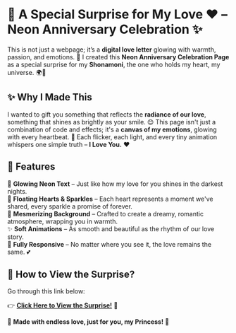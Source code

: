 # 🎉 A Special Surprise for My Love ❤️ – Neon Anniversary Celebration ✨  

This is not just a webpage; it’s a **digital love letter** glowing with warmth, passion, and emotions. 💖 I created this **Neon Anniversary Celebration Page** as a special surprise for my **Shonamoni**, the one who holds my heart, my universe. 🌍💑  

## ✨ Why I Made This  
I wanted to gift you something that reflects the **radiance of our love**, something that shines as brightly as your smile. 😊 This page isn't just a combination of code and effects; it's a **canvas of my emotions**, glowing with every heartbeat. 💞 Each flicker, each light, and every tiny animation whispers one simple truth – **I Love You.** ❤️  

## 💝 Features  
🌟 **Glowing Neon Text** – Just like how my love for you shines in the darkest nights.  
💖 **Floating Hearts & Sparkles** – Each heart represents a moment we've shared, every sparkle a promise of forever.  
🎨 **Mesmerizing Background** – Crafted to create a dreamy, romantic atmosphere, wrapping you in warmth.  
✨ **Soft Animations** – As smooth and beautiful as the rhythm of our love story.  
📱 **Fully Responsive** – No matter where you see it, the love remains the same. 💕  

## 🎁 How to View the Surprise?  
Go through this link below:  

👉 **[Click Here to View the Surprise!](https://rohitabdullah.github.io/Anniversary/)** 🎊  

💖 **Made with endless love, just for you, my Princess!** 💖  


